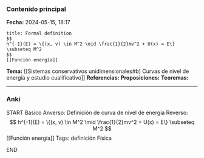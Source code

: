 ### Contenido principal

**Fecha:** 2024-05-15, 18:17

```ad-formal
title: Formal definition
$$
h^{-1}(E) = \{(x, v) \in M^2 \mid \frac{1}{2}mv^2 + U(x) = E\} \subseteq M^2
$$
[[Función energía]]
```

**Tema:** [[Sistemas conservativos unidimensionales#b) Curvas de nivel de energía y estudio cualificativo]]
**Referencias:**
**Proposiciones:**
**Teoremas:**

---
### Anki

START
Básico
Anverso: Definición de curva de nivel de energía
Reverso: $$
h^{-1}(E) = \{(x, v) \in M^2 \mid \frac{1}{2}mv^2 + U(x) = E\} \subseteq M^2
$$
[[Función energía]]
Tags: definición Física
<!--ID: 1718442849587-->
END